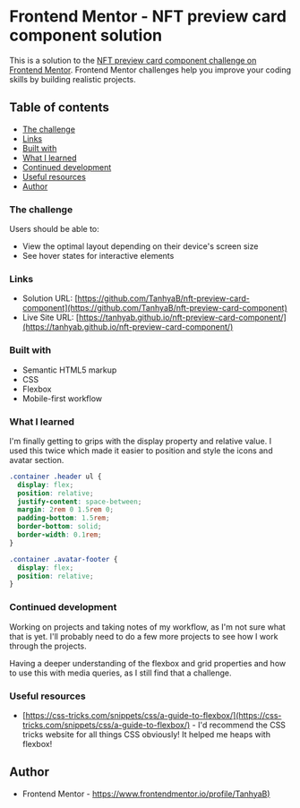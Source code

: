# Frontend Mentor - NFT preview card component solution

This is a solution to the [NFT preview card component challenge on Frontend Mentor](https://www.frontendmentor.io/challenges/nft-preview-card-component-SbdUL_w0U). Frontend Mentor challenges help you improve your coding skills by building realistic projects.

## Table of contents

- [The challenge](#the-challenge)
- [Links](#links)
- [Built with](#built-with)
- [What I learned](#what-i-learned)
- [Continued development](#continued-development)
- [Useful resources](#useful-resources)
- [Author](#author)

### The challenge

Users should be able to:

- View the optimal layout depending on their device's screen size
- See hover states for interactive elements

### Links

- Solution URL: [https://github.com/TanhyaB/nft-preview-card-component](https://github.com/TanhyaB/nft-preview-card-component)
- Live Site URL: [https://tanhyab.github.io/nft-preview-card-component/](https://tanhyab.github.io/nft-preview-card-component/)

### Built with

- Semantic HTML5 markup
- CSS
- Flexbox
- Mobile-first workflow

### What I learned

I'm finally getting to grips with the display property and relative value. I used this twice which made it easier to position and style the icons and avatar section.

```css
.container .header ul {
  display: flex;
  position: relative;
  justify-content: space-between;
  margin: 2rem 0 1.5rem 0;
  padding-bottom: 1.5rem;
  border-bottom: solid;
  border-width: 0.1rem;
}

.container .avatar-footer {
  display: flex;
  position: relative;
}
```

### Continued development

Working on projects and taking notes of my workflow, as I'm not sure what that is yet. I'll probably need to do a few more projects to see how I work through the projects.

Having a deeper understanding of the flexbox and grid properties and how to use this with media queries, as I still find that a challenge.

### Useful resources

- [https://css-tricks.com/snippets/css/a-guide-to-flexbox/](https://css-tricks.com/snippets/css/a-guide-to-flexbox/) - I'd recommend the CSS tricks website for all things CSS obviously! It helped me heaps with flexbox!

## Author

- Frontend Mentor - [https://www.frontendmentor.io/profile/TanhyaB)](https://www.frontendmentor.io/profile/TanhyaB)
